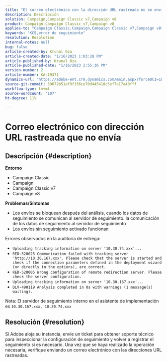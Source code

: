 ```yaml
---
title: "El correo electrónico con la dirección URL rastreada no se envía"
description: Descripción
solution: Campaign,Campaign Classic v7,Campaign v8
product: Campaign,Campaign Classic v7,Campaign v8
applies-to: "Campaign Classic,Campaign,Campaign Classic v7,Campaign v8"
keywords: "KCS,error de seguimiento"
resolution: Resolution
internal-notes: null
bug: false
article-created-by: Krunal Oza
article-created-date: "1/16/2023 1:03:28 PM"
article-published-by: Krunal Oza
article-published-date: "1/16/2023 2:55:36 PM"
version-number: 2
article-number: KA-19371
dynamics-url: "https://adobe-ent.crm.dynamics.com/main.aspx?forceUCI=1&pagetype=entityrecord&etn=knowledgearticle&id=9f67df27-9e95-ed11-aad1-6045bd006793"
source-git-commit: 39672b51af9f156ce70d445418c5ef7a17a48fff
workflow-type: tm+mt
source-wordcount: '107'
ht-degree: 11%

---
```


# Correo electrónico con dirección URL rastreada que no envía

## Descripción {#description}

<b>Entorno</b>
- Campaign Classic
- Campaign
- Campaign Classic v7
- Campaign v8



<b>Problemas/Síntomas</b>
- Los envíos se bloquean después del análisis, cuando los datos de seguimiento se comunican al servidor de seguimiento. la comunicación de los datos de seguimiento al servidor de seguimiento
- Los envíos sin seguimiento activado funcionan


Errores observados en la auditoría de entrega:

- `Uploading tracking information on server '10.30.74.xxx'...`
- `RED-520025 Communication failed with tracking server 'http://10.30.167.xxx'. Please check that the server is started and check if the connection parameters defined in the deployment wizard (or directly in the options), are correct.`
- `RED-520005 Wrong configuration of remote redirection server. Please check the server configuration.`
- `Uploading tracking information on server '10.30.167.xxx'...`
- `DLV-490119 Analysis completed in 0s with warnings (1 message(s) waiting).`




Nota: El servidor de seguimiento interno en el asistente de implementación es `10.30.167.xxx, 10.30.74.xxx`


## Resolución {#resolution}


Si Adobe aloja su instancia, envíe un ticket para obtener soporte técnico para inspeccionar la configuración de seguimiento y volver a registrar el seguimiento si es necesario. Una vez que se haya realizado la operación necesaria, verifique enviando un correo electrónico con las direcciones URL rastreadas.




